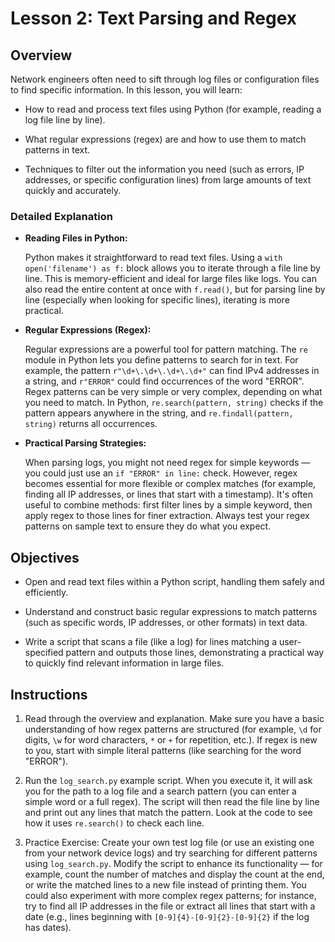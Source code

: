 # Lesson 2: Text Parsing and Regex

## Overview

Network engineers often need to sift through log files or configuration files to find specific information. In this lesson, you will learn:

   - How to read and process text files using Python (for example, reading a log file line by line).

   - What regular expressions (regex) are and how to use them to match patterns in text.

   - Techniques to filter out the information you need (such as errors, IP addresses, or specific configuration lines) from large amounts of text quickly and accurately.

### Detailed Explanation

- **Reading Files in Python:**

    Python makes it straightforward to read text files. Using a `with open('filename') as f:` block allows you to iterate through a file line by line. This is memory-efficient and ideal for large files like logs. You can also read the entire content at once with `f.read()`, but for parsing line by line (especially when looking for specific lines), iterating is more practical.

- **Regular Expressions (Regex):**

    Regular expressions are a powerful tool for pattern matching. The `re` module in Python lets you define patterns to search for in text. For example, the pattern `r"\d+\.\d+\.\d+\.\d+"` can find IPv4 addresses in a string, and `r"ERROR"` could find occurrences of the word "ERROR". Regex patterns can be very simple or very complex, depending on what you need to match. In Python, `re.search(pattern, string)` checks if the pattern appears anywhere in the string, and `re.findall(pattern, string)` returns all occurrences.

- **Practical Parsing Strategies:**

    When parsing logs, you might not need regex for simple keywords — you could just use an `if "ERROR" in line:` check. However, regex becomes essential for more flexible or complex matches (for example, finding all IP addresses, or lines that start with a timestamp). It's often useful to combine methods: first filter lines by a simple keyword, then apply regex to those lines for finer extraction. Always test your regex patterns on sample text to ensure they do what you expect.

## Objectives

- Open and read text files within a Python script, handling them safely and efficiently.

- Understand and construct basic regular expressions to match patterns (such as specific words, IP addresses, or other formats) in text data.

- Write a script that scans a file (like a log) for lines matching a user-specified pattern and outputs those lines, demonstrating a practical way to quickly find relevant information in large files.

## Instructions

1. Read through the overview and explanation. Make sure you have a basic understanding of how regex patterns are structured (for example, `\d` for digits, `\w` for word characters, `*` or `+` for repetition, etc.). If regex is new to you, start with simple literal patterns (like searching for the word "ERROR").

2. Run the `log_search.py` example script. When you execute it, it will ask you for the path to a log file and a search pattern (you can enter a simple word or a full regex). The script will then read the file line by line and print out any lines that match the pattern. Look at the code to see how it uses `re.search()` to check each line.

3. Practice Exercise: Create your own test log file (or use an existing one from your network device logs) and try searching for different patterns using `log_search.py`. Modify the script to enhance its functionality — for example, count the number of matches and display the count at the end, or write the matched lines to a new file instead of printing them. You could also experiment with more complex regex patterns; for instance, try to find all IP addresses in the file or extract all lines that start with a date (e.g., lines beginning with `[0-9]{4}-[0-9]{2}-[0-9]{2}` if the log has dates).